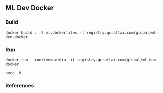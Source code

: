 ## ML Dev Docker

### Build
```
docker build . -f ml.dockerfiles -t registry.qcraftai.com/global/ml-dev-docker
```

### Run
```
docker run --runtime=nvidia -it registry.qcraftai.com/global/ml-dev-docker
```

```
nvcc -V
```

### References
